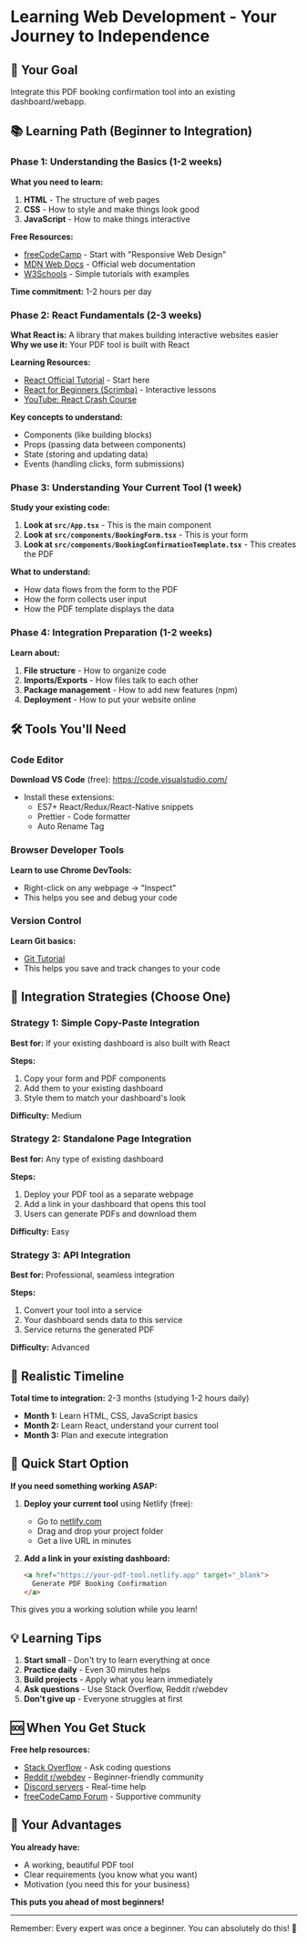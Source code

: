 # Learning Web Development - Your Journey to Independence

## 🎯 Your Goal
Integrate this PDF booking confirmation tool into an existing dashboard/webapp.

## 📚 Learning Path (Beginner to Integration)

### Phase 1: Understanding the Basics (1-2 weeks)
**What you need to learn:**
1. **HTML** - The structure of web pages
2. **CSS** - How to style and make things look good
3. **JavaScript** - How to make things interactive

**Free Resources:**
- [freeCodeCamp](https://www.freecodecamp.org/) - Start with "Responsive Web Design"
- [MDN Web Docs](https://developer.mozilla.org/en-US/docs/Learn) - Official web documentation
- [W3Schools](https://www.w3schools.com/) - Simple tutorials with examples

**Time commitment:** 1-2 hours per day

### Phase 2: React Fundamentals (2-3 weeks)
**What React is:** A library that makes building interactive websites easier
**Why we use it:** Your PDF tool is built with React

**Learning Resources:**
- [React Official Tutorial](https://react.dev/learn) - Start here
- [React for Beginners (Scrimba)](https://scrimba.com/learn/learnreact) - Interactive lessons
- [YouTube: React Crash Course](https://www.youtube.com/results?search_query=react+crash+course+2024)

**Key concepts to understand:**
- Components (like building blocks)
- Props (passing data between components)
- State (storing and updating data)
- Events (handling clicks, form submissions)

### Phase 3: Understanding Your Current Tool (1 week)
**Study your existing code:**

1. **Look at `src/App.tsx`** - This is the main component
2. **Look at `src/components/BookingForm.tsx`** - This is your form
3. **Look at `src/components/BookingConfirmationTemplate.tsx`** - This creates the PDF

**What to understand:**
- How data flows from the form to the PDF
- How the form collects user input
- How the PDF template displays the data

### Phase 4: Integration Preparation (1-2 weeks)
**Learn about:**
1. **File structure** - How to organize code
2. **Imports/Exports** - How files talk to each other
3. **Package management** - How to add new features (npm)
4. **Deployment** - How to put your website online

## 🛠️ Tools You'll Need

### Code Editor
**Download VS Code** (free): https://code.visualstudio.com/
- Install these extensions:
  - ES7+ React/Redux/React-Native snippets
  - Prettier - Code formatter
  - Auto Rename Tag

### Browser Developer Tools
**Learn to use Chrome DevTools:**
- Right-click on any webpage → "Inspect"
- This helps you see and debug your code

### Version Control
**Learn Git basics:**
- [Git Tutorial](https://www.atlassian.com/git/tutorials)
- This helps you save and track changes to your code

## 🎯 Integration Strategies (Choose One)

### Strategy 1: Simple Copy-Paste Integration
**Best for:** If your existing dashboard is also built with React

**Steps:**
1. Copy your form and PDF components
2. Add them to your existing dashboard
3. Style them to match your dashboard's look

**Difficulty:** Medium

### Strategy 2: Standalone Page Integration
**Best for:** Any type of existing dashboard

**Steps:**
1. Deploy your PDF tool as a separate webpage
2. Add a link in your dashboard that opens this tool
3. Users can generate PDFs and download them

**Difficulty:** Easy

### Strategy 3: API Integration
**Best for:** Professional, seamless integration

**Steps:**
1. Convert your tool into a service
2. Your dashboard sends data to this service
3. Service returns the generated PDF

**Difficulty:** Advanced

## 📅 Realistic Timeline

**Total time to integration:** 2-3 months (studying 1-2 hours daily)

- **Month 1:** Learn HTML, CSS, JavaScript basics
- **Month 2:** Learn React, understand your current tool
- **Month 3:** Plan and execute integration

## 🚀 Quick Start Option

**If you need something working ASAP:**

1. **Deploy your current tool** using Netlify (free):
   - Go to [netlify.com](https://netlify.com)
   - Drag and drop your project folder
   - Get a live URL in minutes

2. **Add a link in your existing dashboard:**
   ```html
   <a href="https://your-pdf-tool.netlify.app" target="_blank">
     Generate PDF Booking Confirmation
   </a>
   ```

This gives you a working solution while you learn!

## 💡 Learning Tips

1. **Start small** - Don't try to learn everything at once
2. **Practice daily** - Even 30 minutes helps
3. **Build projects** - Apply what you learn immediately
4. **Ask questions** - Use Stack Overflow, Reddit r/webdev
5. **Don't give up** - Everyone struggles at first

## 🆘 When You Get Stuck

**Free help resources:**
- [Stack Overflow](https://stackoverflow.com/) - Ask coding questions
- [Reddit r/webdev](https://www.reddit.com/r/webdev/) - Beginner-friendly community
- [Discord servers](https://discord.gg/programming) - Real-time help
- [freeCodeCamp Forum](https://forum.freecodecamp.org/) - Supportive community

## 🎉 Your Advantages

**You already have:**
- A working, beautiful PDF tool
- Clear requirements (you know what you want)
- Motivation (you need this for your business)

**This puts you ahead of most beginners!**

---

Remember: Every expert was once a beginner. You can absolutely do this! 🚀